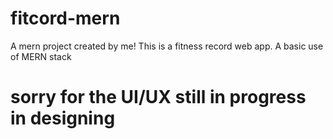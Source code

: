 # fitcord-mern

A mern project created by me! This is a fitness record web app.
A basic use of MERN stack
# sorry for the UI/UX still in progress in designing
